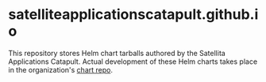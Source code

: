 # satelliteapplicationscatapult.github.io

This repository stores Helm chart tarballs authored by the Satellita Applications Catapult. Actual development of these Helm charts takes place in the organization's [chart repo](https://github.com/SatelliteApplicationsCatapult/helm-charts).
